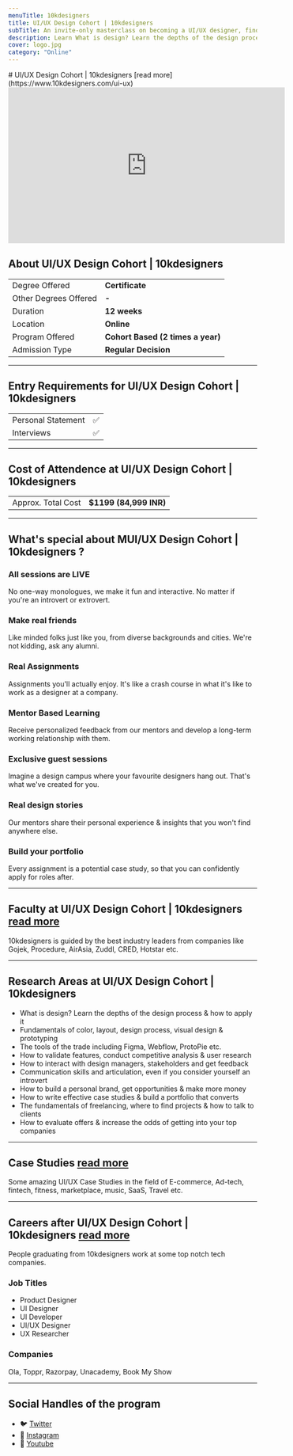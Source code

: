 ```yaml
---
menuTitle: 10kdesigners
title: UI/UX Design Cohort | 10kdesigners
subTitle: An invite-only masterclass on becoming a UI/UX designer, finding new opportunities for growth and kickstarting your career.
description: Learn What is design? Learn the depths of the design process & how to apply it Fundamentals of color, layout, design process, visual design & prototyping The tools of the trade including Figma, Webflow, ProtoPie etc. How to validate features, conduct competitive analysis & user research
cover: logo.jpg
category: "Online"
---
```


<div id="hcde"></div>
# UI/UX Design Cohort | 10kdesigners [read more](https://www.10kdesigners.com/ui-ux)
<iframe width="560" height="315" src="https://www.youtube.com/embed/m-76gQllO0A" frameborder="0" allow="accelerometer; autoplay; clipboard-write; encrypted-media; gyroscope; picture-in-picture" allowfullscreen></iframe>

## About UI/UX Design Cohort | 10kdesigners 

|   |   |
|---|---|
| Degree Offered |  **Certificate** |
| Other Degrees Offered| **-**|
| Duration       | **12 weeks**                      |
| Location       | **Online**          |
| Program Offered| **Cohort Based (2 times a year)**|
|Admission Type| **Regular Decision** |

---

## Entry Requirements for UI/UX Design Cohort | 10kdesigners 

|   |   |
|---|---|
| Personal Statement       | ✅          |
|Interviews| ✅ |

---

## Cost of Attendence at UI/UX Design Cohort | 10kdesigners 

|   |   |
|---|---|
|Approx. Total Cost| **$1199 (84,999 INR)**|

---


## What's special about MUI/UX Design Cohort | 10kdesigners ?

### All sessions are LIVE
No one-way monologues, we make it fun and interactive. No matter if you're an introvert or extrovert.


### Make real friends
Like minded folks just like you, from diverse backgrounds and cities. We're not kidding, ask any alumni.

### Real Assignments
Assignments you'll actually enjoy. It's like a crash course in what it's like to work as a designer at a company.

### Mentor Based Learning
Receive personalized feedback from our mentors and develop a long-term working relationship with them.

### Exclusive guest sessions
Imagine a design campus where your favourite designers hang out. That's what we've created for you.

### Real design stories
Our mentors share their personal experience & insights that you won't find anywhere else.

### Build your portfolio
Every assignment is a potential case study, so that you can confidently apply for roles after.

---


## Faculty at UI/UX Design Cohort | 10kdesigners  [read more](https://www.10kdesigners.com/members) 

10kdesigners is guided by the best industry leaders from companies like Gojek, Procedure, AirAsia, Zuddl, CRED, Hotstar etc.

---

## Research Areas at UI/UX Design Cohort | 10kdesigners 
* What is design? Learn the depths of the design process & how to apply it
* Fundamentals of color, layout, design process, visual design & prototyping
* The tools of the trade including Figma, Webflow, ProtoPie etc.
* How to validate features, conduct competitive analysis & user research
* How to interact with design managers, stakeholders and get feedback
* Communication skills and articulation, even if you consider yourself an introvert
* How to build a personal brand, get opportunities & make more money
* How to write effective case studies & build a portfolio that converts
* The fundamentals of freelancing, where to find projects & how to talk to clients
* How to evaluate offers & increase the odds of getting into your top companies

---

## Case Studies [read more](https://www.10kdesigners.com/case-studies)
Some amazing UI/UX Case Studies in the field of E-commerce, Ad-tech, fintech, fitness, marketplace, music, SaaS, Travel etc.

---

## Careers after UI/UX Design Cohort | 10kdesigners [read more](https://www.10kdesigners.com/alumni-mentors)
People graduating from 10kdesigners work at some top notch tech companies. 


### Job Titles
* Product Designer
* UI Designer
* UI Developer
* UI/UX Designer
* UX Researcher

### Companies 
Ola, Toppr, Razorpay, Unacademy, Book My Show 

---
## Social Handles of the program

* 🐦  [Twitter ](https://twitter.com/10kdesigners)  
* 💢  [Instagram ](https://www.instagram.com/10kdesigners/?hl=en) 
* 🛑  [Youtube](https://www.youtube.com/ABNUX)








